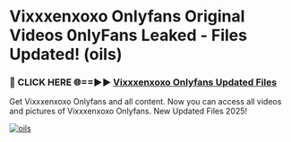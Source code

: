 # Vixxxenxoxo Onlyfans Original Videos 0nlyFans Leaked - Files Updated! (oils)

<h3>🔴 CLICK HERE 🌐==►► <a href="https://tinyurl.com/ehrbuxhb" rel="nofollow">Vixxxenxoxo Onlyfans Updated Files</a></h3>

Get Vixxxenxoxo Onlyfans and all content. Now you can access all videos and pictures of Vixxxenxoxo Onlyfans. New Updated Files 2025!

[![oils](https://i.imgur.com/lVYEuWS.gif)](https://tinyurl.com/ehrbuxhb)
